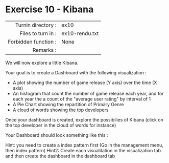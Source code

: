 # Exercise 10 - Kibana

|                         |                    |
| -----------------------:| ------------------ |
|   Turnin directory :    |  ex10              |
|   Files to turn in :    |  ex10-rendu.txt    |
|   Forbidden function :  |  None              |
|   Remarks :             |                    |

We will now explore a little Kibana.

Your goal is to create a Dashboard with the following visualization :
- A plot showing the number of game release (Y axis) over the time (X axis)
- An histogram that count the number of game release each year, and for each year the a count of the "average user rating" by interval of 1
- A Pie Chart showing the repartition of Primary Genre
- A cloud of words showing the top developers

Once your dashboard is created, explore the possibilies of Kibana (click on the top developer in the cloud of words for instance)  

Your Dashboard should look something like this :  
<insert picture>

Hint: you need to create a index pattern first (Go in the management menu, then index pattern)
Hint2: Create each visualitation in the visualization tab and then create the dashboard in the dashboard tab
